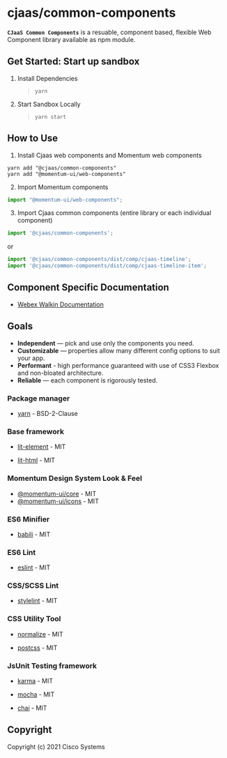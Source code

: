 # cjaas/common-components

**`CJaaS Common Components`** is a resuable, component based, flexible Web Component library available as
npm module.

## Get Started: Start up sandbox
1. Install Dependencies
    >`yarn`
2. Start Sandbox Locally
    >`yarn start`

## How to Use
1. Install Cjaas web components and Momentum web components
```
yarn add "@cjaas/common-components"
yarn add "@momentum-ui/web-components"
```
2. Import Momentum components
```js
import "@momentum-ui/web-components";
```

3. Import Cjaas common components (entire library or each individual component)
```js
import '@cjaas/common-components';
```
or
```js
import '@cjaas/common-components/dist/comp/cjaas-timeline';
import '@cjaas/common-components/dist/comp/cjaas-timeline-item';
```

## Component Specific Documentation
-  [Webex Walkin Documentation](src/components/webexWalkin/WEBEX_WALKIN.md)

## Goals
* **Independent** — pick and use only the components you need.
* **Customizable** — properties allow many different config options to suit your app.
* **Performant** - high performance guaranteed with use of CSS3 Flexbox and non-bloated architecture.
* **Reliable** — each component is rigorously tested.

### Package manager

* [yarn](https://github.com/yarnpkg/yarn) - BSD-2-Clause

### Base framework

* [lit-element](https://github.com/Polymer/lit-element) - MIT

* [lit-html](https://github.com/Polymer/lit-html) - MIT

### Momentum Design System Look & Feel

* [@momentum-ui/core](https://github.com/momentum-design/momentum-ui-core) - MIT
* [@momentum-ui/icons](https://github.com/momentum-design/momentum-ui-icons) - MIT

### ES6 Minifier

* [babili](https://github.com/babel/babili) - MIT

### ES6 Lint

* [eslint](https://github.com/eslint/eslint) - MIT

### CSS/SCSS Lint

* [stylelint](https://github.com/stylelint/stylelint) - MIT

### CSS Utility Tool

* [normalize](https://github.com/necolas/normalize.css) - MIT

* [postcss](https://github.com/postcss/postcss) - MIT

### JsUnit Testing framework

* [karma](https://github.com/karma-runner/karma) - MIT

* [mocha](https://github.com/mochajs/mocha) - MIT

* [chai](https://github.com/chaijs/chai) - MIT

## Copyright

Copyright (c) 2021 Cisco Systems
